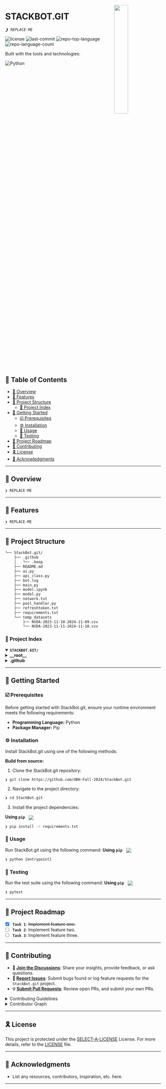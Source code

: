 <div align="left" style="position: relative;">
<img src="https://img.icons8.com/?size=512&id=55494&format=png" align="right" width="30%" style="margin: -20px 0 0 20px;">
<h1>STACKBOT.GIT</h1>
<p align="left">
	<em><code>❯ REPLACE-ME</code></em>
</p>
<p align="left">
	<img src="https://img.shields.io/github/license/UBH-Fall-2024/StackBot.git?style=flat&logo=opensourceinitiative&logoColor=white&color=4b6277" alt="license">
	<img src="https://img.shields.io/github/last-commit/UBH-Fall-2024/StackBot.git?style=flat&logo=git&logoColor=white&color=4b6277" alt="last-commit">
	<img src="https://img.shields.io/github/languages/top/UBH-Fall-2024/StackBot.git?style=flat&color=4b6277" alt="repo-top-language">
	<img src="https://img.shields.io/github/languages/count/UBH-Fall-2024/StackBot.git?style=flat&color=4b6277" alt="repo-language-count">
</p>
<p align="left">Built with the tools and technologies:</p>
<p align="left">
	<img src="https://img.shields.io/badge/Python-3776AB.svg?style=flat&logo=Python&logoColor=white" alt="Python">
</p>
</div>
<br clear="right">

## 🔗 Table of Contents

- [📍 Overview](#-overview)
- [👾 Features](#-features)
- [📁 Project Structure](#-project-structure)
  - [📂 Project Index](#-project-index)
- [🚀 Getting Started](#-getting-started)
  - [☑️ Prerequisites](#-prerequisites)
  - [⚙️ Installation](#-installation)
  - [🤖 Usage](#🤖-usage)
  - [🧪 Testing](#🧪-testing)
- [📌 Project Roadmap](#-project-roadmap)
- [🔰 Contributing](#-contributing)
- [🎗 License](#-license)
- [🙌 Acknowledgments](#-acknowledgments)

---

## 📍 Overview

<code>❯ REPLACE-ME</code>

---

## 👾 Features

<code>❯ REPLACE-ME</code>

---

## 📁 Project Structure

```sh
└── StackBot.git/
    ├── .github
    │   └── .keep
    ├── README.md
    ├── ai.py
    ├── api_class.py
    ├── bot.log
    ├── main.py
    ├── model.ipynb
    ├── model.py
    ├── network.txt
    ├── pool_handler.py
    ├── refreshtoken.txt
    ├── requirements.txt
    └── temp_datasets
        ├── NVDA-2023-11-10-2024-11-09.csv
        └── NVDA-2023-11-11-2024-11-10.csv
```


### 📂 Project Index
<details open>
	<summary><b><code>STACKBOT.GIT/</code></b></summary>
	<details> <!-- __root__ Submodule -->
		<summary><b>__root__</b></summary>
		<blockquote>
			<table>
			<tr>
				<td><b><a href='https://github.com/UBH-Fall-2024/StackBot.git/blob/master/network.txt'>network.txt</a></b></td>
				<td><code>❯ REPLACE-ME</code></td>
			</tr>
			<tr>
				<td><b><a href='https://github.com/UBH-Fall-2024/StackBot.git/blob/master/model.py'>model.py</a></b></td>
				<td><code>❯ REPLACE-ME</code></td>
			</tr>
			<tr>
				<td><b><a href='https://github.com/UBH-Fall-2024/StackBot.git/blob/master/ai.py'>ai.py</a></b></td>
				<td><code>❯ REPLACE-ME</code></td>
			</tr>
			<tr>
				<td><b><a href='https://github.com/UBH-Fall-2024/StackBot.git/blob/master/model.ipynb'>model.ipynb</a></b></td>
				<td><code>❯ REPLACE-ME</code></td>
			</tr>
			<tr>
				<td><b><a href='https://github.com/UBH-Fall-2024/StackBot.git/blob/master/refreshtoken.txt'>refreshtoken.txt</a></b></td>
				<td><code>❯ REPLACE-ME</code></td>
			</tr>
			<tr>
				<td><b><a href='https://github.com/UBH-Fall-2024/StackBot.git/blob/master/main.py'>main.py</a></b></td>
				<td><code>❯ REPLACE-ME</code></td>
			</tr>
			<tr>
				<td><b><a href='https://github.com/UBH-Fall-2024/StackBot.git/blob/master/pool_handler.py'>pool_handler.py</a></b></td>
				<td><code>❯ REPLACE-ME</code></td>
			</tr>
			<tr>
				<td><b><a href='https://github.com/UBH-Fall-2024/StackBot.git/blob/master/requirements.txt'>requirements.txt</a></b></td>
				<td><code>❯ REPLACE-ME</code></td>
			</tr>
			<tr>
				<td><b><a href='https://github.com/UBH-Fall-2024/StackBot.git/blob/master/api_class.py'>api_class.py</a></b></td>
				<td><code>❯ REPLACE-ME</code></td>
			</tr>
			</table>
		</blockquote>
	</details>
	<details> <!-- .github Submodule -->
		<summary><b>.github</b></summary>
		<blockquote>
			<table>
			<tr>
				<td><b><a href='https://github.com/UBH-Fall-2024/StackBot.git/blob/master/.github/.keep'>.keep</a></b></td>
				<td><code>❯ REPLACE-ME</code></td>
			</tr>
			</table>
		</blockquote>
	</details>
</details>

---
## 🚀 Getting Started

### ☑️ Prerequisites

Before getting started with StackBot.git, ensure your runtime environment meets the following requirements:

- **Programming Language:** Python
- **Package Manager:** Pip


### ⚙️ Installation

Install StackBot.git using one of the following methods:

**Build from source:**

1. Clone the StackBot.git repository:
```sh
❯ git clone https://github.com/UBH-Fall-2024/StackBot.git
```

2. Navigate to the project directory:
```sh
❯ cd StackBot.git
```

3. Install the project dependencies:


**Using `pip`** &nbsp; [<img align="center" src="https://img.shields.io/badge/Pip-3776AB.svg?style={badge_style}&logo=pypi&logoColor=white" />](https://pypi.org/project/pip/)

```sh
❯ pip install -r requirements.txt
```




### 🤖 Usage
Run StackBot.git using the following command:
**Using `pip`** &nbsp; [<img align="center" src="https://img.shields.io/badge/Pip-3776AB.svg?style={badge_style}&logo=pypi&logoColor=white" />](https://pypi.org/project/pip/)

```sh
❯ python {entrypoint}
```


### 🧪 Testing
Run the test suite using the following command:
**Using `pip`** &nbsp; [<img align="center" src="https://img.shields.io/badge/Pip-3776AB.svg?style={badge_style}&logo=pypi&logoColor=white" />](https://pypi.org/project/pip/)

```sh
❯ pytest
```


---
## 📌 Project Roadmap

- [X] **`Task 1`**: <strike>Implement feature one.</strike>
- [ ] **`Task 2`**: Implement feature two.
- [ ] **`Task 3`**: Implement feature three.

---

## 🔰 Contributing

- **💬 [Join the Discussions](https://github.com/UBH-Fall-2024/StackBot.git/discussions)**: Share your insights, provide feedback, or ask questions.
- **🐛 [Report Issues](https://github.com/UBH-Fall-2024/StackBot.git/issues)**: Submit bugs found or log feature requests for the `StackBot.git` project.
- **💡 [Submit Pull Requests](https://github.com/UBH-Fall-2024/StackBot.git/blob/main/CONTRIBUTING.md)**: Review open PRs, and submit your own PRs.

<details closed>
<summary>Contributing Guidelines</summary>

1. **Fork the Repository**: Start by forking the project repository to your github account.
2. **Clone Locally**: Clone the forked repository to your local machine using a git client.
   ```sh
   git clone https://github.com/UBH-Fall-2024/StackBot.git
   ```
3. **Create a New Branch**: Always work on a new branch, giving it a descriptive name.
   ```sh
   git checkout -b new-feature-x
   ```
4. **Make Your Changes**: Develop and test your changes locally.
5. **Commit Your Changes**: Commit with a clear message describing your updates.
   ```sh
   git commit -m 'Implemented new feature x.'
   ```
6. **Push to github**: Push the changes to your forked repository.
   ```sh
   git push origin new-feature-x
   ```
7. **Submit a Pull Request**: Create a PR against the original project repository. Clearly describe the changes and their motivations.
8. **Review**: Once your PR is reviewed and approved, it will be merged into the main branch. Congratulations on your contribution!
</details>

<details closed>
<summary>Contributor Graph</summary>
<br>
<p align="left">
   <a href="https://github.com{/UBH-Fall-2024/StackBot.git/}graphs/contributors">
      <img src="https://contrib.rocks/image?repo=UBH-Fall-2024/StackBot.git">
   </a>
</p>
</details>

---

## 🎗 License

This project is protected under the [SELECT-A-LICENSE](https://choosealicense.com/licenses) License. For more details, refer to the [LICENSE](https://choosealicense.com/licenses/) file.

---

## 🙌 Acknowledgments

- List any resources, contributors, inspiration, etc. here.

---
